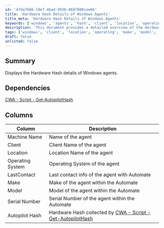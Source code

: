 ```yaml
---
id: 'd7da7b86-19e7-4bad-9936-8687800cee66'
title: 'Hardware Hash Details of Windows Agents'
title_meta: 'Hardware Hash Details of Windows Agents'
keywords: ['windows', 'agents', 'hash', 'client', 'location', 'operating', 'system', 'make', 'model', 'serial', 'autopilot']
description: 'This document provides a detailed overview of the Hardware Hash information for Windows agents within ConnectWise Automate, including key attributes such as machine name, client, location, and more.'
tags: ['windows', 'client', 'location', 'operating', 'make', 'model', 'serial', 'hash', 'autopilot']
draft: false
unlisted: false
---
```

## Summary

Displays the Hardware Hash details of Windows agents.

## Dependencies

[CWA - Script - Get-AutopilotHash](https://proval.itglue.com/DOC-5078775-17245317)

## Columns

| Column            | Description                                               |
|-------------------|-----------------------------------------------------------|
| Machine Name      | Name of the agent                                         |
| Client            | Client Name of the agent                                  |
| Location          | Location Name of the agent                                |
| Operating System   | Operating System of the agent                             |
| LastContact       | Last contact info of the agent with Automate             |
| Make              | Make of the agent within the Automate                    |
| Model             | Model of the agent within the Automate                   |
| Serial Number     | Serial Number of the agent within the Automate           |
| Autopilot Hash    | Hardware Hash collected by [CWA - Script - Get-AutopilotHash](https://proval.itglue.com/DOC-5078775-17245317) |






